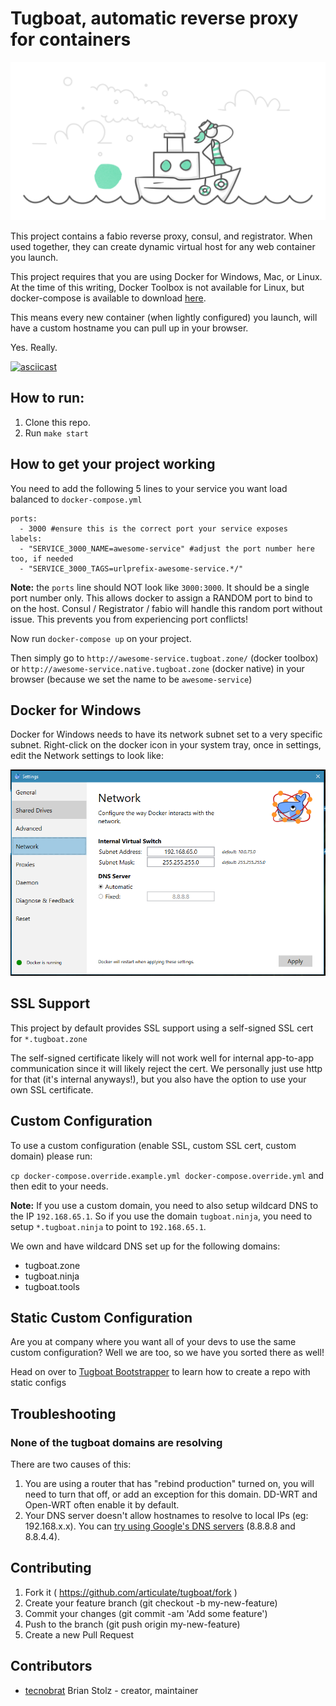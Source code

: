 # Tugboat, automatic reverse proxy for containers

![tugboat logo](/tugboat.png)

This project contains a fabio reverse proxy, consul, and registrator.  When used together, they can create dynamic virtual host for any web container you launch.

This project requires that you are using Docker for Windows, Mac, or Linux. At the time of this writing, Docker Toolbox is not available for Linux, but docker-compose is available to download [here](https://docs.docker.com/compose/install/).

This means every new container (when lightly configured) you launch, will have a custom hostname you can pull up in your browser.

Yes. Really.

[![asciicast](https://asciinema.org/a/41133.png)](https://asciinema.org/a/41133)

## How to run:

1. Clone this repo.
2. Run `make start`

## How to get your project working

You need to add the following 5 lines to your service you want load balanced to `docker-compose.yml`

```
ports:
  - 3000 #ensure this is the correct port your service exposes
labels:
  - "SERVICE_3000_NAME=awesome-service" #adjust the port number here too, if needed
  - "SERVICE_3000_TAGS=urlprefix-awesome-service.*/"
```

**Note:** the `ports` line should NOT look like `3000:3000`. It should be a single port number only.  This allows docker to assign a RANDOM port to bind to on the host.  Consul / Registrator / fabio will handle this random port without issue. This prevents you from experiencing port conflicts!

Now run `docker-compose up` on your project.

Then simply go to `http://awesome-service.tugboat.zone/` (docker toolbox) or `http://awesome-service.native.tugboat.zone` (docker native) in your browser (because we set the name to be `awesome-service`)

## Docker for Windows

Docker for Windows needs to have its network subnet set to a very specific subnet.  Right-click on the docker icon in your system tray, once in settings, edit the Network settings to look like:

![](/windows-network.png)

## SSL Support

This project by default provides SSL support using a self-signed SSL cert for `*.tugboat.zone`

The self-signed certificate likely will not work well for internal app-to-app communication since it will likely reject the cert.  We personally just use http for that (it's internal anyways!), but you also have the option to use your own SSL certificate.

## Custom Configuration

To use a custom configuration (enable SSL, custom SSL cert, custom domain) please run:

`cp docker-compose.override.example.yml docker-compose.override.yml` and then edit to your needs.

**Note:** If you use a custom domain, you need to also setup wildcard DNS to the IP `192.168.65.1`. So if you use the domain `tugboat.ninja`, you need to setup `*.tugboat.ninja` to point to `192.168.65.1`.

We own and have wildcard DNS set up for the following domains:

* tugboat.zone
* tugboat.ninja
* tugboat.tools

## Static Custom Configuration

Are you at company where you want all of your devs to use the same custom configuration?  Well we are too, so we have you sorted there as well!

Head on over to [Tugboat Bootstrapper](https://github.com/articulate/tugboat-bootstrapper) to learn how to create a repo with static configs

## Troubleshooting

### None of the tugboat domains are resolving

There are two causes of this:

1. You are using a router that has "rebind production" turned on, you will need to turn that off, or add an exception for this domain.  DD-WRT and Open-WRT often enable it by default.
2. Your DNS server doesn't allow hostnames to resolve to local IPs (eg: 192.168.x.x).  You can [try using Google's DNS servers](https://support.apple.com/en-mide/guide/mac-help/enter-dns-and-search-domain-settings-mh14127) (8.8.8.8 and 8.8.4.4).

## Contributing

1. Fork it ( https://github.com/articulate/tugboat/fork )
2. Create your feature branch (git checkout -b my-new-feature)
3. Commit your changes (git commit -am 'Add some feature')
4. Push to the branch (git push origin my-new-feature)
5. Create a new Pull Request

## Contributors

- [tecnobrat](https://github.com/tecnobrat) Brian Stolz - creator, maintainer
